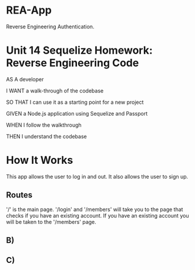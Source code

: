 # REA-App
Reverse Engineering Authentication.

# Unit 14 Sequelize Homework: Reverse Engineering Code
AS A developer

I WANT a walk-through of the codebase

SO THAT I can use it as a starting point for a new project

GIVEN a Node.js application using Sequelize and Passport

WHEN I follow the walkthrough

THEN I understand the codebase

# How It Works 
This app allows the user to log in and out. It also allows the user to sign up. 
## Routes
'/' is the main page.
'/login' and '/members' will take you to the page that checks if you have an existing account. If you have an existing account you will be taken to the '/members' page. 
## B)
## C)
